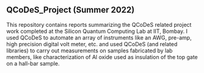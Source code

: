 ## QCoDeS_Project (Summer 2022)
This repository contains reports summarizing the QCoDeS related project work completed at the Silicon Quantum Computing Lab at IIT, Bombay. 
I used QCoDeS to automate an array of instruments like an AWG, pre-amp, high precision digital volt meter, etc. and used QCoDeS (and related libraries) to carry out measurements on samples fabricated by lab members, like characterization of Al oxide used as insulation of the top gate on a hall-bar sample. 
